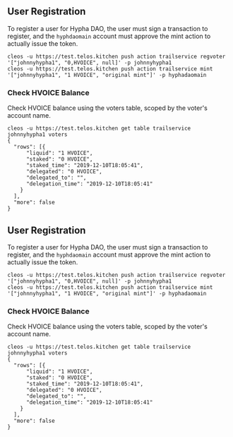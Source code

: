 

## User Registration

To register a user for Hypha DAO, the user must sign a transaction to register, and the ```hyphdaomain``` account must approve the mint action to actually issue the token.

```
cleos -u https://test.telos.kitchen push action trailservice regvoter '["johnnyhypha1", "0,HVOICE", null]' -p johnnyhypha1
cleos -u https://test.telos.kitchen push action trailservice mint '["johnnyhypha1", "1 HVOICE", "original mint"]' -p hyphadaomain
```

### Check HVOICE Balance
Check HVOICE balance using the voters table, scoped by the voter's account name.
```
cleos -u https://test.telos.kitchen get table trailservice johnnyhypha1 voters
{
  "rows": [{
      "liquid": "1 HVOICE",
      "staked": "0 HVOICE",
      "staked_time": "2019-12-10T18:05:41",
      "delegated": "0 HVOICE",
      "delegated_to": "",
      "delegation_time": "2019-12-10T18:05:41"
    }
  ],
  "more": false
}
```


## User Registration
To register a user for Hypha DAO, the user must sign a transaction to register, and the ```hyphdaomain``` account must approve the mint action to actually issue the token.

```
cleos -u https://test.telos.kitchen push action trailservice regvoter '["johnnyhypha1", "0,HVOICE", null]' -p johnnyhypha1
cleos -u https://test.telos.kitchen push action trailservice mint '["johnnyhypha1", "1 HVOICE", "original mint"]' -p hyphadaomain
```

### Check HVOICE Balance
Check HVOICE balance using the voters table, scoped by the voter's account name.
```
cleos -u https://test.telos.kitchen get table trailservice johnnyhypha1 voters
{
  "rows": [{
      "liquid": "1 HVOICE",
      "staked": "0 HVOICE",
      "staked_time": "2019-12-10T18:05:41",
      "delegated": "0 HVOICE",
      "delegated_to": "",
      "delegation_time": "2019-12-10T18:05:41"
    }
  ],
  "more": false
}
```
